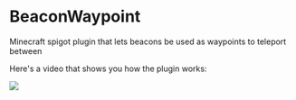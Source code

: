 # BeaconWaypoint
 Minecraft spigot plugin that lets beacons be used as waypoints to teleport between

Here's a video that shows you how the plugin works:

[![](http://img.youtube.com/vi/5c8z6fBshXM/0.jpg)](http://www.youtube.com/watch?v=5c8z6fBshXM "Beacon Waypoints Plugin")
